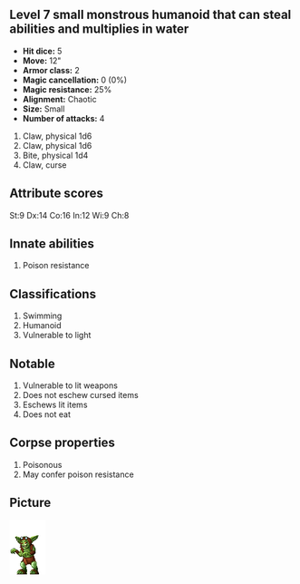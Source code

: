 ## Level 7 small monstrous humanoid that can steal abilities and multiplies in water

- **Hit dice:** 5
- **Move:** 12"
- **Armor class:** 2
- **Magic cancellation:** 0 (0%)
- **Magic resistance:** 25%
- **Alignment:** Chaotic
- **Size:** Small
- **Number of attacks:** 4
1. Claw, physical 1d6
2. Claw, physical 1d6
3. Bite, physical 1d4
4. Claw, curse

## Attribute scores

St:9 Dx:14 Co:16 In:12 Wi:9 Ch:8

## Innate abilities

1. Poison resistance

## Classifications

1. Swimming
2. Humanoid
3. Vulnerable to light

## Notable

1. Vulnerable to lit weapons
2. Does not eschew cursed items
3. Eschews lit items
4. Does not eat

## Corpse properties

1. Poisonous
2. May confer poison resistance

## Picture

![Gremlin](https://github.com/hyvanmielenpelit/GnollHackTileSet/blob/main/Monsters/gremlin/gremlin.png?raw=true)
